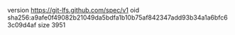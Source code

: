version https://git-lfs.github.com/spec/v1
oid sha256:a9afe0f49082b21049da5bdfa1b10b75af842347add93b34a1a6bfc63c09d4af
size 3951
